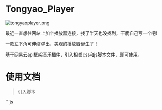 # Tongyao_Player
![tongyaoplayer.png](https://i.loli.net/2020/12/22/MHvNF62R1ycjgOC.png)

最近一直想往网站上加个播放器连接，找了半天也没找到，干脆自己写一个吧!

一款左下角可伸缩弹出、美观的播放器诞生了！

基于网易云api框架音乐插件，引入相关css和js脚本文件，即可使用。

# 使用文档
<blockquote>引入脚本</blockquote>
```js
<link rel='stylesheet' type='text/css' href=./tongyao_player-1.3.css' />
<script type='text/javascript' src='./tongyao_player-1.3.js' />
```

把 demo.html页面里面body包含的div块，加入到你的页面里。

<img class="alignnone wp-image-79" src="http://blog.yaoyaoman.cn/images/material/202012212037.png" alt="" width="876" height="201" />

然后就大功告成啦！~ 
<blockquote>更换音乐连接</blockquote>
至于怎么更换链接，请看：<a href="https://music.163.com/#/outchain/0/5388442370/">https://music.163.com/#/outchain/0/5388442370/</a>

也可以更换iframe中的src里面id=5388442370字段，id换成你的歌单id就行了

也可以更换整个src连接。

auto=1这个是设置自动播放，设置为0不自动播放
<blockquote>下载地址</blockquote>
下载地址：<a href="https://github.com/super-tongyao/Tongyao_Player.git">https://github.com/super-tongyao/Tongyao_Player.git</a>


# 作者主页
http://ityao.cn

# 更新日志
2021-01-14

1、更新了打开播放器后等待数秒后自动收缩

2020-12-22

1、初始化Tongyao_Player播放器代码


# Doc
http://yaoyaoman.cn/blog/archives/85

在线引入地址

https://super-tongyao.github.io/plugin.github.io/js/tongyao_player/1.3/tongyao_player-1.3.js

https://super-tongyao.github.io/plugin.github.io/css/tongyao_player/1.3/tongyao_player-1.3.css

# 制作不易，请顺手点一下star，谢谢。
